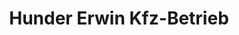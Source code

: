 ---
title: "Hunder Erwin Kfz-Betrieb"
url: /warmsen/hunder-erwin-kfz-betrieb/
shop: Autowerkstatt
---